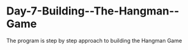 # Day-7-Building--The-Hangman--Game
The program is step by step approach to building the Hangman Game
